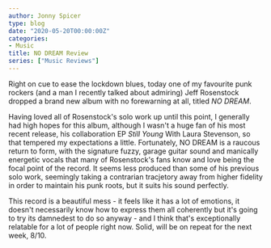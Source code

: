 ```yaml
---
author: Jonny Spicer
type: blog
date: "2020-05-20T00:00:00Z"
categories:
- Music
title: NO DREAM Review
series: ["Music Reviews"]
---
```

Right on cue to ease the lockdown blues, today one of my favourite punk rockers (and a man I recently talked about
admiring) Jeff Rosenstock dropped a brand new album with no forewarning at all, titled *NO DREAM*.

Having loved all of Rosenstock's solo work up until this point, I generally had high hopes for this album, although
I wasn't a huge fan of his most recent release, his collaboration EP *Still Young* With Laura Stevenson, so that
tempered my expectations a little. Fortunately, NO DREAM is a raucous return to form, with the signature fuzzy,
garage guitar sound and manically energetic vocals that many of Rosenstock's fans know and love being the focal point
of the record. It seems less produced than some of his previous solo work, seemingly taking a contrarian tracjetory
away from higher fidelity in order to maintain his punk roots, but it suits his sound perfectly.

This record is a beautiful mess - it feels like it has a lot of emotions, it doesn't necessarily know how to express
them all coherently but it's going to try its damnedest to do so anyway - and I think that's exceptionally relatable
for a lot of people right now. Solid, will be on repeat for the next week, 8/10.
